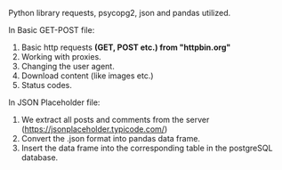 Python library requests, psycopg2, json and pandas utilized.  

In Basic GET-POST file:
1. Basic http requests <b> (GET, POST etc.) from "httpbin.org" </b>
2. Working with proxies.  
3. Changing the user agent.
4. Download content (like images etc.)    
5. Status codes.   

In JSON Placeholder file:
1. We extract all posts and comments from the server (https://jsonplaceholder.typicode.com/)    
2. Convert the .json format into pandas data frame.  
3. Insert the data frame into the corresponding table in the postgreSQL database.

